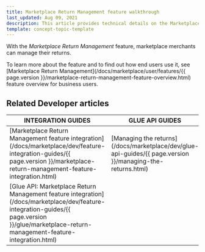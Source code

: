 ```yaml
---
title: Marketplace Return Management feature walkthrough
last_updated: Aug 09, 2021
description: This article provides technical details on the Marketplace Return Management feature.
template: concept-topic-template
---
```


With the *Marketplace Return Management* feature, marketplace merchants can manage their returns.

To learn more about the feature and to find out how end users use it, see [Marketplace Return Management](/docs/marketplace/user/features/{{ page.version }}/marketplace-return-management-feature-overview.html) feature overview for business users.


## Related Developer articles

| INTEGRATION GUIDES      | GLUE API GUIDES     |
| -------------------- | -------------- |
| [Marketplace Return Management feature integration](/docs/marketplace/dev/feature-integration-guides/{{ page.version }}/marketplace-return-management-feature-integration.html) | [Managing the returns](/docs/marketplace/dev/glue-api-guides/{{ page.version }}/managing-the-returns.html) |
| [Glue API: Marketplace Return Management feature integration](/docs/marketplace/dev/feature-integration-guides/{{ page.version }}/glue/marketplace-return-management-feature-integration.html) |                                                              |
